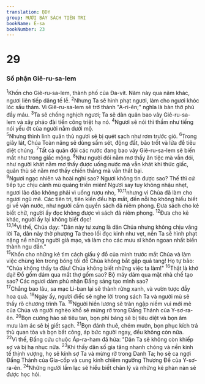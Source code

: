 ```yaml
---
translation: BDY
group: MƯỜI BẢY SÁCH TIÊN TRI
bookName: Ê-sa 
bookNumber: 23
---
```


<div class="title"><h1>29</h1><h3>Số phận Giê-ru-sa-lem</h3></div>
<span class="verse es_29_1"><sup>1</sup>Khốn cho Giê-ru-sa-lem, thành phố của Đa-vít. Năm này qua năm khác, ngươi liên tiếp dâng tế lễ. </span>
<span class="verse es_29_2"><sup>2</sup>Nhưng Ta sẽ hình phạt ngươi, làm cho ngươi khóc lóc sầu thảm. Vì Giê-ru-sa-lem sẽ trở thành &#34;A-ri-ên;&#34; nghĩa là bàn thờ phủ đầy máu. </span>
<span class="verse es_29_3"><sup>3</sup>Ta sẽ chống nghịch ngươi; Ta sẽ dàn quân bao vây Giê-ru-sa-lem và xây pháo đài tiến công triệt hạ nó. </span>
<span class="verse es_29_4"><sup>4</sup>Ngươi sẽ nói thì thầm như tiếng nói yếu ớt của người nằm dưới mộ.<br/></span>
<span class="verse es_29_5"><sup>5</sup>Nhưng thình lình quân thù ngươi sẽ bị quét sạch như rơm trước gió. </span>
<span class="verse es_29_6"><sup>6</sup>Trong giây lát, Chúa Toàn năng sẽ dùng sấm sét, động đất, bão trốt và lửa để tiêu diệt chúng. </span>
<span class="verse es_29_7"><sup>7</sup>Tất cả quân đội các nước đang bao vây Giê-ru-sa-lem sẽ biến mất như trong giấc mộng. </span>
<span class="verse es_29_8"><sup>8</sup>Như người đói nằm mơ thấy ăn tiệc mà vẫn đói, như người khát nằm mơ thấy được uống nước mà vẫn khát khi thức giấc, quân thù sẽ nằm mơ thấy chiến thắng mà vẫn thất bại.<br/></span>
<span class="verse es_29_9"><sup>9</sup>Ngươi ngạc nhiên và hoài nghi sao? Ngươi không tin được sao? Thế thì cứ tiếp tục chịu cảnh mù quáng triền miên! Ngươi say tuy không nhậu nhẹt, ngươi lảo đảo không phải vì uống rượu nho, </span>
<span class="verse es_29_10 es_29_11"><sup>10,11</sup>nhưng vì Chúa đã làm cho ngươi ngủ mê. Các tiên tri, tiên kiến đều híp mắt, đến nỗi họ không hiểu biết gì về vận nước, như người cầm quyển sách đã niêm phong. Đưa sách cho kẻ biết chữ, người ấy đọc không được vì sách đã niêm phong. </span>
<span class="verse es_29_12"><sup>12</sup>Đưa cho kẻ khác, người ấy lại không biết đọc!<br/></span>
<span class="verse es_29_13 es_29_14"><sup>13,14</sup>Vì thế, Chúa dạy: &#34;Dân này tự xưng là dân Chúa nhưng không chịu vâng lời Ta, dân này thờ phượng Ta theo lối đọc kinh như vẹt, nên Ta sẽ hình phạt nặng nề những người giả mạo, và làm cho các mưu sĩ khôn ngoan nhất biến thành ngu đần.&#34;<br/></span>
<span class="verse es_29_15"><sup>15</sup>Khốn cho những kẻ tìm cách giấu ý đồ của mình trước mắt Chúa và làm việc chùng lén trong bóng tối để Chúa không bắt gặp quả tang! Họ tự bảo: &#34;Chúa không thấy ta đâu! Chúa không biết những việc ta làm!&#34; </span>
<span class="verse es_29_16"><sup>16</sup>Thật là khờ dại! Đồ gốm dám qua mắt thợ gốm sao? Bộ máy dám qua mặt nhà chế tạo sao? Các ngươi dám phủ nhận Đấng sáng tạo mình sao?<br/></span>
<span class="verse es_29_17"><sup>17</sup>Chẳng bao lâu, sa mạc Li-ban lại sẽ thành rừng xanh, và vườn tược đầy hoa quả. </span>
<span class="verse es_29_18"><sup>18</sup>Ngày ấy, người điếc sẽ nghe lời trong sách Ta và người mù sẽ thấy rõ chương trình Ta. </span>
<span class="verse es_29_19"><sup>19</sup>Người hiền lương sẽ tràn ngập niềm vui mới mẻ của Chúa và người nghèo khổ sẽ mừng rỡ trong Đấng Thánh của Y-sơ-ra-ên. </span>
<span class="verse es_29_20"><sup>20</sup>Bọn cường hào sẽ tiêu tan, bọn phỉ báng sẽ bị tiêu diệt và bọn âm mưu làm ác sẽ bị giết sạch. </span>
<span class="verse es_29_21"><sup>21</sup>Bọn đánh thuê, chém mướn, bọn phục kích trả thù quan tòa và bọn bất công, áp bức người ngay, đều không còn nữa.<br/></span>
<span class="verse es_29_22"><sup>22</sup>Vì thế, Đấng cứu chuộc Áp-ra-ham đã hứa: &#34;Dân Ta sẽ không còn khiếp sợ và bị hạ nhục nữa. </span>
<span class="verse es_29_23"><sup>23</sup>Khi thấy dân số gia tăng nhanh chóng và nền kinh tế thịnh vượng, họ sẽ kính sợ Ta và mừng rỡ trong Danh Ta; họ sẽ ca ngợi Đấng Thánh của Gia-cốp và cung kính chiêm ngưỡng Thượng Đế của Y-sơ-ra-ên. </span>
<span class="verse es_29_24"><sup>24</sup>Những người lầm lạc sẽ hiểu biết chân lý và những kẻ phàn nàn sẽ được học hỏi.</span>
